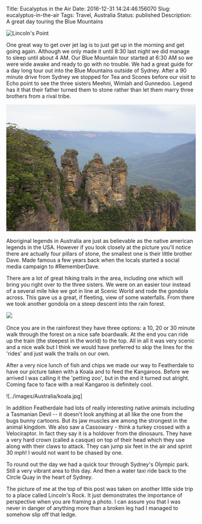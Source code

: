 Title: Eucalyptus in the Air
Date: 2016-12-31 14:24:46.156070
Slug: eucalyptus-in-the-air
Tags: Travel, Australia
Status: published
Description: A great day touring the Blue Mountains

![Lincoln's Point](../images/Australia/lincolns_point.jpg)

One great way to get over jet lag is to just get up in the morning and get going again.  Although we only made it until 8:30 last night we did manage to sleep until about 4 AM.  Our Blue Mountain tour started at 6:30 AM so we were wide awake and ready to go with no trouble.  We had a great guide for a day long tour out into the Blue Mountains outside of Sydney.  After a 90 minute drive from Sydney we stopped for Tea and Scones before our visit to Echo point to see the three sisters Meehni, Wimlah and Gunnedoo.  Legend has it that their father turned them to stone rather than let them marry three brothers from a rival tribe.

![Three Sisters](../images/Australia/three_sisters.jpg)

Aboriginal legends in Australia are just as believable as the native american legends in the USA.  However if you look closely at the picture you'll notice there are actually four pillars of stone, the smallest one is their little brother Dave.  Made famous a few years back when the locals started a social media campaign to #RememberDave.

There are a lot of great hiking trails in the area, including one which will bring you right over to the three sisters.  We were on an easier tour instead of a several mile hike we got in line at Scenic World and rode the gondola across.  This gave us a great, if fleeting, view of some waterfalls.  From there we took another gondola on a steep descent into the rain forest.

![](../images/Austrailia/scenic_world.jpg)

Once you are in the rainforest they have three options:  a 10, 20 or 30 minute walk through the forest on a nice safe boardwalk.  At the end you can ride up the train (the steepest in the world) to the top.  All in all it was very scenic and a nice walk but I think we would have preferred to skip the lines for the 'rides' and just walk the trails on our own.

After a very nice lunch of fish and chips we made our way to  Featherdale to have our picture taken with a Koala and to feed the Kangaroos.  Before we arrived I was calling it the 'petting zoo', but in the end it turned out alright. Coming face to face with a real Kangaroo is definitely cool.

![../images/Australia/koala.jpg]

In addition Featherdale had lots of really interesting native animals including a Tasmanian Devil -- it doesn't look anything at all like the one from the bugs bunny cartoons.  But its jaw muscles are among the strongest in the animal kingdom.  We also saw a Cassowary - think a turkey crossed with a Velociraptor.  In fact they say it is a holdover from the dinosaurs.  They have a very hard crown (called a casque) on top of their head which they use along with their claws to attack.  They can jump six feet in the air and sprint 30 mph! I would not want to be chased by one.

To round out the day we had a quick tour through Sydney's Olympic park.  Still a very vibrant area to this day.  And then a water taxi ride back to the Circle Quay in the heart of Sydney.

The picture of me at the top of this post was taken on another little side trip to a place called Lincoln's Rock.  It just demonstrates the importance of perspective when you are framing a photo.  I can assure you that I was never in danger of anything more than a broken leg had I managed to somehow slip off that ledge.



